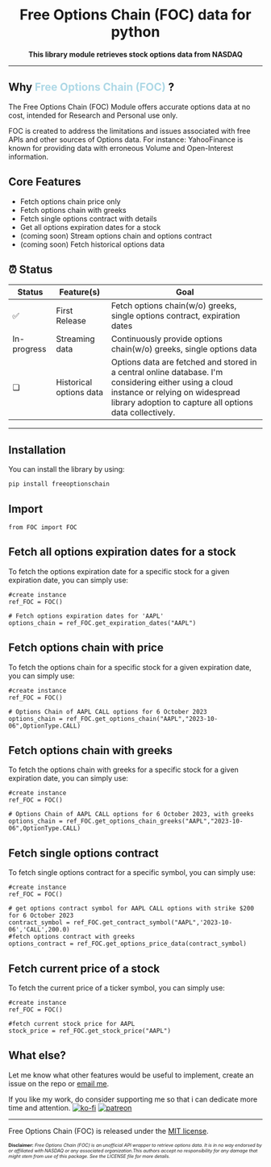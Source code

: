 <!-- markdownlint-disable MD033 MD041 -->
<h1 align="center">
    Free Options Chain (FOC) data for python
</h1>
<p align="center">
    <strong>This library module retrieves stock options data from NASDAQ</strong>
</p>

---

## Why <span style="color:lightblue;">Free Options Chain (FOC) </span> ?

The Free Options Chain (FOC) Module offers accurate options data at no cost, intended for Research and Personal use only.

FOC is created to address the limitations and issues associated with free APIs and other sources of Options data. For instance: YahooFinance is known for providing data with erroneous Volume and Open-Interest information.

## Core Features

- Fetch options chain price only
- Fetch options chain with greeks
- Fetch single options contract with details
- Get all options expiration dates for a stock
- (coming soon) Stream options chain and options contract
- (coming soon) Fetch historical options data

## ⏰ Status

| Status      | Feature(s)              | Goal                                                                                                                                                                                                |
| ----------- | ----------------------- | --------------------------------------------------------------------------------------------------------------------------------------------------------------------------------------------------- |
| ✅          | First Release           | Fetch options chain(w/o) greeks, single options contract, expiration dates                                                                                                                          |
| In-progress | Streaming data          | Continuously provide options chain(w/o) greeks, single options data                                                                                                                                 |
| ❏           | Historical options data | Options data are fetched and stored in a central online database. I'm considering either using a cloud instance or relying on widespread library adoption to capture all options data collectively. |

---

## Installation

You can install the library by using:

```{.sourceCode .bash}
pip install freeoptionschain
```

## Import

```{.sourceCode .python}
from FOC import FOC
```

## Fetch all options expiration dates for a stock

To fetch the options expiration date for a specific stock for a given expiration date, you can
simply use:

```{.sourceCode .python}
#create instance
ref_FOC = FOC()

# Fetch options expiration dates for 'AAPL'
options_chain = ref_FOC.get_expiration_dates("AAPL")
```

## Fetch options chain with price

To fetch the options chain for a specific stock for a given expiration date, you can
simply use:

```{.sourceCode .python}
#create instance
ref_FOC = FOC()

# Options Chain of AAPL CALL options for 6 October 2023
options_chain = ref_FOC.get_options_chain("AAPL","2023-10-06",OptionType.CALL)
```

## Fetch options chain with greeks

To fetch the options chain with greeks for a specific stock for a given expiration date, you can
simply use:

```{.sourceCode .python}
#create instance
ref_FOC = FOC()

# Options Chain of AAPL CALL options for 6 October 2023, with greeks
options_chain = ref_FOC.get_options_chain_greeks("AAPL","2023-10-06",OptionType.CALL)
```

## Fetch single options contract

To fetch single options contract for a specific symbol, you can
simply use:

```{.sourceCode .python}
#create instance
ref_FOC = FOC()

# get options contract symbol for AAPL CALL options with strike $200 for 6 October 2023
contract_symbol = ref_FOC.get_contract_symbol("AAPL",'2023-10-06','CALL',200.0)
#fetch options contract with greeks
options_contract = ref_FOC.get_options_price_data(contract_symbol)
```

## Fetch current price of a stock

To fetch the current price of a ticker symbol, you can
simply use:

```{.sourceCode .python}
#create instance
ref_FOC = FOC()

#fetch current stock price for AAPL
stock_price = ref_FOC.get_stock_price("AAPL")
```

## What else?

Let me know what other features would be useful to implement, create an issue on the repo or [email me](mailto:benjaminchamwb@gmail.com).

If you like my work, do consider supporting me so that i can dedicate more time and attention.
[![ko-fi](https://ko-fi.com/img/githubbutton_sm.svg)](https://ko-fi.com/E1E0NVBCJ)
[![patreon](https://img.shields.io/endpoint.svg?url=https%3A%2F%2Fshieldsio-patreon.vercel.app%2Fapi%3Fusername%3Dbenjamincham%26type%3Dpatrons&style=flat)](https://patreon.com/benjamincham)

---

Free Options Chain (FOC) is released under the
[MIT license](https://github.com/benjamincham/free_options_chain/blob/main/LICENSE).

<span style="font-size: 9px;">**Disclaimer:** _Free Options Chain (FOC) is an unofficial API wrapper to retrieve options data. It is in no way endorsed by or affiliated with NASDAQ or any associated organization.This authors accept no responsibility for any damage that might stem from use of this package. See the LICENSE file for more details._<span>
